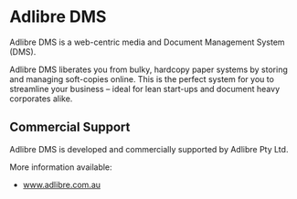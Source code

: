 # Adlibre DMS

Adlibre DMS is a web-centric media and Document Management System (DMS).

Adlibre DMS liberates you from bulky, hardcopy paper systems by storing and managing soft-copies online.
This is the perfect system for you to streamline your business – ideal for lean start-ups and document heavy corporates alike.

## Commercial Support

Adlibre DMS is developed and commercially supported by Adlibre Pty Ltd.

More information available:

* www.adlibre.com.au
